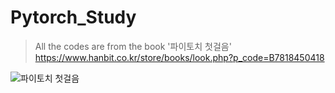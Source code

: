 # Pytorch_Study

> All the codes are from the book '파이토치 첫걸음' <br> <https://www.hanbit.co.kr/store/books/look.php?p_code=B7818450418>


![파이토치 첫걸음](https://user-images.githubusercontent.com/77844152/111056776-26d74d00-84c5-11eb-8bf7-37e65e4ce533.jpg)
